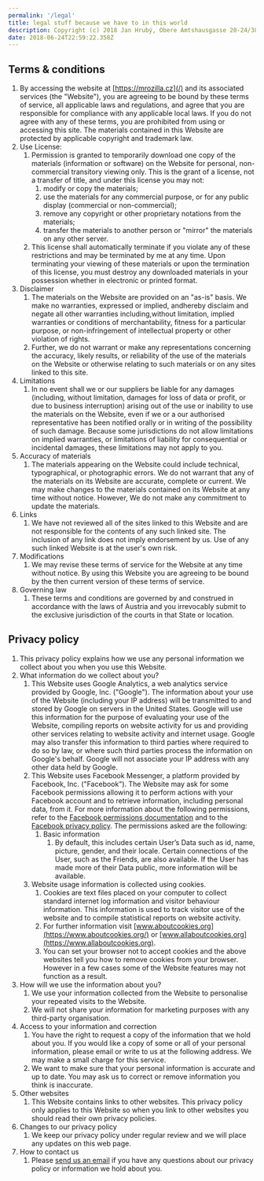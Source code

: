 ```yaml
---
permalink: '/legal'
title: legal stuff because we have to in this world
description: Copyright (c) 2018 Jan Hrubý, Obere Amtshausgasse 20-24/38, 1050 Wien, AUSTRIA ("we", "us", "our"). The code of this website is licensed under the MIT License. The website uses open-source software.
date: 2018-06-24T22:59:22.358Z
---
```


## Terms & conditions

1.  By accessing the website at [https://mrozilla.cz](/) and its associated services (the "Website"), you are agreeing to be bound by these terms of service, all applicable laws and regulations, and agree that you are responsible for compliance with any applicable local laws. If you do not agree with any of these terms, you are prohibited from using or accessing this site. The materials contained in this Website are protected by applicable copyright and trademark law.
1.  Use License:
    1.  Permission is granted to temporarily download one copy of the materials (information or software) on the Website for personal, non-commercial transitory viewing only. This is the grant of a license, not a transfer of title, and under this license you may not:
        1.  modify or copy the materials;
        1.  use the materials for any commercial purpose, or for any public display (commercial or non-commercial);
        1.  remove any copyright or other proprietary notations from the materials;
        1.  transfer the materials to another person or "mirror" the materials on any other server.
    1.  This license shall automatically terminate if you violate any of these restrictions and may be terminated by me at any time. Upon terminating your viewing of these materials or upon the termination of this license, you must destroy any downloaded materials in your possession whether in electronic or printed format.
1.  Disclaimer
    1.  The materials on the Website are provided on an "as-is" basis. We make no warranties, expressed or implied, andhereby disclaim and negate all other warranties including,without limitation, implied warranties or conditions of merchantability, fitness for a particular purpose, or non-infringement of intellectual property or other violation of rights.
    1.  Further, we do not warrant or make any representations concerning the accuracy, likely results, or reliability of the use of the materials on the Website or otherwise relating to such materials or on any sites linked to this site.
1.  Limitations
    1.  In no event shall we or our suppliers be liable for any damages (including, without limitation, damages for loss of data or profit, or due to business interruption) arising out of the use or inability to use the materials on the Website, even if we or a our authorised representative has been notified orally or in writing of the possibility of such damage. Because some jurisdictions do not allow limitations on implied warranties, or limitations of liability for consequential or incidental damages, these limitations may not apply to you.
1.  Accuracy of materials
    1.  The materials appearing on the Website could include technical, typographical, or photographic errors. We do not warrant that any of the materials on its Website are accurate, complete or current. We may make changes to the materials contained on its Website at any time without notice. However, We do not make any commitment to update the materials.
1.  Links
    1.  We have not reviewed all of the sites linked to this Website and are not responsible for the contents of any such linked site. The inclusion of any link does not imply endorsement by us. Use of any such linked Website is at the user's own risk.
1.  Modifications
    1.  We may revise these terms of service for the Website at any time without notice. By using this Website you are agreeing to be bound by the then current version of these terms of service.
1.  Governing law
    1.  These terms and conditions are governed by and construed in accordance with the laws of Austria and you irrevocably submit to the exclusive jurisdiction of the courts in that State or location.

## Privacy policy

1.  This privacy policy explains how we use any personal information we collect about you when you use this Website.
1.  What information do we collect about you?
    1.  This Website uses Google Analytics, a web analytics service provided by Google, Inc. ("Google"). The information about your use of the Website (including your IP address) will be transmitted to and stored by Google on servers in the United States. Google will use this information for the purpose of evaluating your use of the Website, compiling reports on website activity for us and providing other services relating to website activity and internet usage. Google may also transfer this information to third parties where required to do so by law, or where such third parties process the information on Google&apos;s behalf. Google will not associate your IP address with any other data held by Google.
    1.  This Website uses Facebook Messenger, a platform provided by Facebook, Inc. ("Facebook"). The Website may ask for some Facebook permissions allowing it to perform actions with your Facebook account and to retrieve information, including personal data, from it. For more information about the following permissions, refer to the [Facebook permissions documentation](https://developers.facebook.com/docs/authentication/permissions/) and to the [Facebook privacy policy](https://www.facebook.com/about/privacy/). The permissions asked are the following:
        1.  Basic information
            1.  By default, this includes certain User’s Data such as id, name, picture, gender, and their locale. Certain connections of the User, such as the Friends, are also available. If the User has made more of their Data public, more information will be available.
    1.  Website usage information is collected using cookies.
        1.  Cookies are text files placed on your computer to collect standard internet log information and visitor behaviour information. This information is used to track visitor use of the website and to compile statistical reports on website activity.
        1.  For further information visit [www.aboutcookies.org](https://www.aboutcookies.org/) or [www.allaboutcookies.org](https://www.allaboutcookies.org).
        1.  You can set your browser not to accept cookies and the above websites tell you how to remove cookies from your browser. However in a few cases some of the Website features may not function as a result.
1.  How will we use the information about you?
    1.  We use your information collected from the Website to personalise your repeated visits to the Website.
    1.  We will not share your information for marketing purposes with any third-party organisation.
1.  Access to your information and correction
    1.  You have the right to request a copy of the information that we hold about you. If you would like a copy of some or all of your personal information, please email or write to us at the following address. We may make a small charge for this service.
    1.  We want to make sure that your personal information is accurate and up to date. You may ask us to correct or remove information you think is inaccurate.
1.  Other websites
    1.  This Website contains links to other websites. This privacy policy only applies to this Website so when you link to other websites you should read their own privacy policies.
1.  Changes to our privacy policy
    1.  We keep our privacy policy under regular review and we will place any updates on this web page.
1.  How to contact us
    1.  Please [send us an email](mailto:jan@mrozilla.cz) if you have any questions about our privacy policy or information we hold about you.
